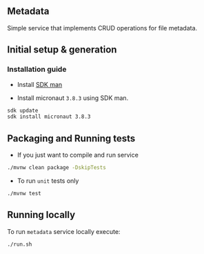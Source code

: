 ## Metadata 
Simple service that implements CRUD operations for file metadata.

## Initial setup & generation

### Installation guide

* Install [SDK man](https://sdkman.io/)

* Install micronaut `3.8.3` using SDK man.
```bash
sdk update
sdk install micronaut 3.8.3
```

## Packaging and Running tests

* If you just want to compile and run service
```bash
./mvnw clean package -DskipTests
```

* To run `unit` tests only
```bash
./mvnw test
```

## Running locally

To run `metadata` service locally execute:
```
./run.sh
```
